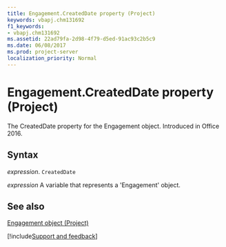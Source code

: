 ```yaml
---
title: Engagement.CreatedDate property (Project)
keywords: vbapj.chm131692
f1_keywords:
- vbapj.chm131692
ms.assetid: 22ad79fa-2d98-4f79-d5ed-91ac93c2b5c9
ms.date: 06/08/2017
ms.prod: project-server
localization_priority: Normal
---
```



# Engagement.CreatedDate property (Project)

The CreatedDate property for the Engagement object. Introduced in Office 2016.


## Syntax

_expression_. `CreatedDate`

_expression_ A variable that represents a 'Engagement' object.


## See also


[Engagement object (Project)](Project.engagement.md)

[!include[Support and feedback](~/includes/feedback-boilerplate.md)]
